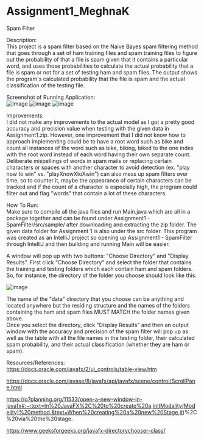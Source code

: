 # Assignment1_MeghnaK
Spam Filter

Description: <br />
This project is a spam filter based on the Naive Bayes spam filtering method that goes through a set of ham training files and spam training files to figure out the probability of that a file is spam given that it contains a particular word, and uses those probabilities to calculate the actual probability that a file is spam  or not for a set of testing ham and spam files. The output shows the program's calculated probability that the file is spam and the actual classification of the testing file.

Screenshot of Running Application: <br />
![image](https://user-images.githubusercontent.com/55290348/110877331-4002b280-82a7-11eb-9348-95cd1eb833f7.png)
![image](https://user-images.githubusercontent.com/55290348/110877674-c1f2db80-82a7-11eb-9548-996250b36b93.png)
![image](https://user-images.githubusercontent.com/55290348/110877749-e2bb3100-82a7-11eb-8deb-e4a9ddaf3c21.png)

Improvements: <br />
I did not make any improvements to the actual model as I got a pretty good accuracy and precision value when testing with the given data in Assignment1.zip. However, one improvement that I did not know how to approach implementing could be to have a root word such as bike and count all instances of the word such as bike, biking, biked to the one index with the root word instead of each word having their own separate count. Deliberate mispellings of words in spam mails or replacing certain characters or spaces with another character to avoid detection (ex. "play now to win" vs. "playXnowXtoXwin") can also mess up spam filters over time, so to counter it, maybe the appearance of certain characters can be tracked and if the count of a character is especially high, the program could filter out and flag "words" that contain a lot of these characters.

How To Run: <br />
Make sure to compile all the java files and run Main.java which are all in a package together and can be found under Assignment1 - SpamFilter/src/sample/ after downloading and extracting the zip folder. The given data folder for Assignment 1 is also under the src folder. This program was created as an IntelliJ project so opening up Assignment1 - SpamFilter through IntelliJ and then building and running Main will be easier.

A window will pop up with two buttons: "Choose Directory" and "Display Results". First click "Choose Directory" and select the folder that contains the training and testing folders which each contain ham and spam folders. So, for instance, the directory of the folder you choose should look like this:

![image](https://user-images.githubusercontent.com/55290348/110878179-b653e480-82a8-11eb-9136-14226fe6c98c.png)
       
The name of the "data" directory that you choose can be anything and located anywhere but the residing structure and the names of the folders containing the ham and spam files MUST MATCH the folder names given above. <br />
Once you select the directory, click "Display Results" and then an output window with the accuracy and precision of the spam filter will pop up as well as the table with all the file names in the testing folder, their calculated spam probability, and their actual classification (whether they are ham or spam).
    
Resources/References: <br />
https://docs.oracle.com/javafx/2/ui_controls/table-view.htm

https://docs.oracle.com/javase/8/javafx/api/javafx/scene/control/ScrollPane.html

https://o7planning.org/11533/open-a-new-window-in-javafx#:~:text=In%20JavaFX%2C%20to%20create%20a,initModality(Modelity)%20method.&text=When%20creating%20a%20new%20Stage,it)%2C%20via%20the%20stage.

https://www.geeksforgeeks.org/javafx-directorychooser-class/
